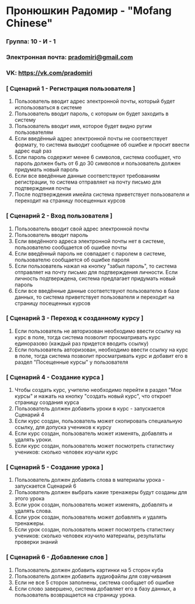 # Пронюшкин Радомир - "Mofang Chinese"

### Группа: 10 - И - 1
### Электронная почта: pradomiri@gmail.com
### VK: https://vk.com/pradomiri


### [ Сценарий 1 - Регистрация пользователя ]

1. Пользователь вводит адрес электронной почты, который будет использоваться в системе
2. Пользователь вводит пароль, с которым он будет заходить в систему
3. Пользователь вводит имя, которое будет видно ругим пользователям
7. Если введённый адрес электронной почты не соответствует формату, то система выводит сообщение об ошибке и просит ввести адрес ещё раз
6. Если пароль содержит менее 6 символов, система сообщает, что пароль должен быть от 6 до 30 символов и пользователь должен придумать новый пароль
8. Если все введённые данные соответствуют требованиям регистрации, то система отправляет на почту письмо для подтверждения почты
9. После подтверждения имейла система приветствует пользователя и переходит на страницу посещенных курсов

### [ Сценарий 2 - Вход пользователя ]
1. Пользователь вводит свой адрес электронной почты
2. Пользователь вводит пароль
3. Если введённого адреса электронной почты нет в системе, пользователю сообщается об ошибке почты
4. Если введённый пароль не совпадает с паролем в системе, пользователю сообщается об ошибке пароля
5. Если пользователь нажал на кнопку "забыл пароль", то система отправляет на почту письмо для подтверждения личности. Если личность подтверждена, система предлагает придумать новый пароль
6. Если все введённые данные соответствуют пользователю в базе данных, то система приветствует пользователя и переходит на страницу посещенных курсов


### [ Сценарий 3 - Переход к созданному курсу ]
1. Если пользователь не авторизован необходимо ввести ссылку на курс в поле, тогда система позволит просматривать курс единоразово (каждый раз придется вводить ссылку)
2. Если пользователь авторизован, необходимо ввести ссылку на курс в поле, тогда система позволит просматривать курс и добавит его в раздел "Посещенные курсы" у пользователя


### [ Сценарий 4 - Создание курса ]
1. Чтобы создать курс, учителю необходимо перейти в раздел "Мои курсы" и нажать на кнопку "создать новый курс", что откроет страницу создания курса
2. Пользователь должен добавить уроки в курс - запускается Сценарий 4
3. Если курс создан, пользователь может скопировать специальную ссылку, для допуска учеников к курсу
4. Если курс создан, пользователь может изменять, добавлять и удалять уроки.
5. Если курс создан, пользователь может посмотреть статистику учеников: сколько человек изучали курс


### [ Сценарий 5 - Создание урока ]
1. Пользователь должен добавить слова в материалы урока - запускается Сценарий 6
2. Пользователь должен выбрать какие тренажеры будут созданы для этого урока
3. Если урок создан, пользователь может изменять, добавлять и удалять слова.
4. Если урок создан, пользователь может добавлять и удалять тренажеры.
5. Если урок создан, пользователь может посмотреть статистику учеников: сколько человек изучило материалы, результаты проверки знаний


### [ Сценарий 6 - Добавление слов ]
1. Пользователь должен добавить картинки на 5 сторон куба
2. Пользователь должен добавить аудиофайлы для озвучивания 
3. Если не все 5 сторон заполнены, система сообщает об ошибке
4. Если слово завершено, система добавляет его в базу данных, а пользователь возвращается на страницу урока.
